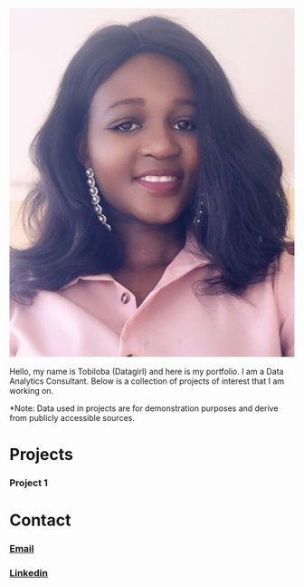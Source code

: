<p align="center">
  <img  src="images/tobiloba-adaramati-guru.com.jpg">
</p>
Hello, my name is Tobiloba (Datagirl) and here is my portfolio. I am a Data Analytics Consultant. Below is a collection of projects of interest that I am working on.

*Note: Data used in projects are for demonstration purposes and derive from publicly accessible sources.

# Projects

### Project 1

# Contact
### [Email](mailto:tadaramati@gmail.com)
### [Linkedin](https://www.https://www.linkedin.com/in/adaramati-tobiloba/)
